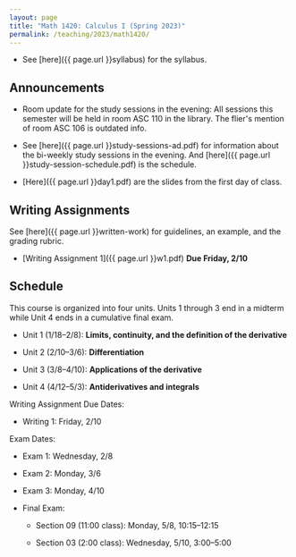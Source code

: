 ```yaml
---
layout: page
title: "Math 1420: Calculus I (Spring 2023)"
permalink: /teaching/2023/math1420/
---
```


* See [here]({{ page.url }}syllabus) for the syllabus.


Announcements
-------------

* Room update for the study sessions in the evening: All sessions this semester will be held in room ASC 110 in the library. The flier's mention of room ASC 106 is outdated info.

* See [here]({{ page.url }}study-sessions-ad.pdf) for information about the bi-weekly study sessions in the evening. And [here]({{ page.url }}study-session-schedule.pdf) is the schedule.

* [Here]({{ page.url }}day1.pdf) are the slides from the first day of class.

Writing Assignments
-------

See [here]({{ page.url }}written-work) for guidelines, an example, and the grading rubric.

* [Writing Assignment 1]({{ page.url }}w1.pdf) **Due Friday, 2/10**

Schedule
--------

This course is organized into four units. Units 1 through 3 end in a midterm while Unit 4 ends in a cumulative final exam.

* Unit 1 (1/18–2/8): **Limits, continuity, and the definition of the derivative**

* Unit 2 (2/10–3/6): **Differentiation**

* Unit 3 (3/8–4/10): **Applications of the derivative**

* Unit 4 (4/12–5/3): **Antiderivatives and integrals**

Writing Assignment Due Dates:

* Writing 1: Friday, 2/10

Exam Dates:

* Exam 1: Wednesday, 2/8

* Exam 2: Monday, 3/6

* Exam 3: Monday, 4/10

* Final Exam: 

    * Section 09 (11:00 class): Monday, 5/8, 10:15–12:15
	
    * Section 03 (2:00 class): Wednesday, 5/10, 3:00–5:00

